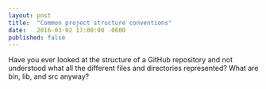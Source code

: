 ```yaml
---
layout: post
title:  "Common project structure conventions"
date:   2016-03-02 17:00:00 -0600
published: false
---
```


Have you ever looked at the structure of a GitHub repository and not understood what all the different files and directories represented? What are bin, lib, and src anyway?